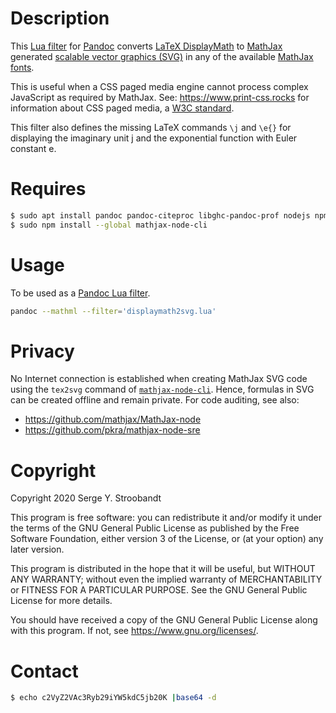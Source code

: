 # Description

This [Lua filter](https://pandoc.org/lua-filters.html)
for [Pandoc](https://pandoc.org/)
converts [LaTeX DisplayMath](https://en.wikibooks.org/wiki/LaTeX/Mathematics)
to [MathJax](https://www.mathjax.org/) generated
[scalable vector graphics (SVG)](https://en.wikipedia.org/wiki/Scalable_Vector_Graphics)
in any of the available [MathJax fonts](https://docs.mathjax.org/en/latest/output/fonts.html).

This is useful when a CSS paged media engine cannot process complex JavaScript
as required by MathJax.
See: <https://www.print-css.rocks> for information about CSS paged media,
a [W3C standard](https://www.w3.org/TR/css-page-3/).

This filter also defines the missing LaTeX commands `\j` and `\e{}` for displaying
the imaginary unit j and the exponential function with Euler constant e.


# Requires

```bash
$ sudo apt install pandoc pandoc-citeproc libghc-pandoc-prof nodejs npm
$ sudo npm install --global mathjax-node-cli
```


# Usage

To be used as a [Pandoc Lua filter](https://pandoc.org/lua-filters.html).

```bash
pandoc --mathml --filter='displaymath2svg.lua'
```


# Privacy

No Internet connection is established when creating MathJax SVG code using
the `tex2svg` command of [`mathjax-node-cli`](https://github.com/mathjax/mathjax-node-cli).
Hence, formulas in SVG can be created offline and remain private.
For code auditing, see also:

- <https://github.com/mathjax/MathJax-node>
- <https://github.com/pkra/mathjax-node-sre>


# Copyright

Copyright 2020 Serge Y. Stroobandt

This program is free software: you can redistribute it and/or modify
it under the terms of the GNU General Public License as published by
the Free Software Foundation, either version 3 of the License, or
(at your option) any later version.

This program is distributed in the hope that it will be useful,
but WITHOUT ANY WARRANTY; without even the implied warranty of
MERCHANTABILITY or FITNESS FOR A PARTICULAR PURPOSE.  See the
GNU General Public License for more details.

You should have received a copy of the GNU General Public License
along with this program.  If not, see <https://www.gnu.org/licenses/>.


# Contact

```bash
$ echo c2VyZ2VAc3Ryb29iYW5kdC5jb20K |base64 -d
```

